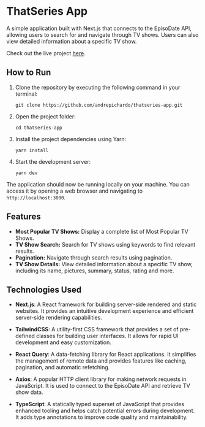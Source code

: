# ThatSeries App

A simple application built with Next.js that connects to the EpisoDate API, allowing users to search for and navigate through TV shows. Users can also view detailed information about a specific TV show.

Check out the live project [here](https://thatseries-app.vercel.app/).

## How to Run

1. Clone the repository by executing the following command in your terminal:
   ```
   git clone https://github.com/andrepichardo/thatseries-app.git
   ```

2. Open the project folder:
   ```
   cd thatseries-app
   ```

3. Install the project dependencies using Yarn:
   ```
   yarn install
   ```

4. Start the development server:
   ```
   yarn dev
   ```

The application should now be running locally on your machine. You can access it by opening a web browser and navigating to `http://localhost:3000`.

## Features
- **Most Popular TV Shows:** Display a complete list of Most Popular TV Shows.
- **TV Show Search:** Search for TV shows using keywords to find relevant results.
- **Pagination:** Navigate through search results using pagination.
- **TV Show Details:** View detailed information about a specific TV show, including its name, pictures, summary, status, rating and more.

## Technologies Used


- **Next.js**: A React framework for building server-side rendered and static websites. It provides an intuitive development experience and efficient server-side rendering capabilities.

- **TailwindCSS**: A utility-first CSS framework that provides a set of pre-defined classes for building user interfaces. It allows for rapid UI development and easy customization.

- **React Query**: A data-fetching library for React applications. It simplifies the management of remote data and provides features like caching, pagination, and automatic refetching.

- **Axios**: A popular HTTP client library for making network requests in JavaScript. It is used to connect to the EpisoDate API and retrieve TV show data.

- **TypeScript**: A statically typed superset of JavaScript that provides enhanced tooling and helps catch potential errors during development. It adds type annotations to improve code quality and maintainability.


